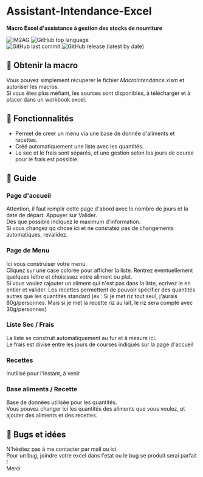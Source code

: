 # Assistant-Intendance-Excel

<b>Macro Excel d'assistance à gestion des stocks de nourriture</b> <br>

![IM2AG](https://img.shields.io/badge/IM2AG-Seal%20of%20Quality-blue) ![GitHub top language](https://img.shields.io/github/languages/top/fx73/Intendance-Excel-Macro) <br>
![GitHub last commit](https://img.shields.io/github/last-commit/fx73/Intendance-Excel-Macro) ![GitHub release (latest by date)](https://img.shields.io/github/v/release/fx73/Intendance-Excel-Macro) 

## 🍔 Obtenir la macro

Vous pouvez simplement récuperer le fichier <i>MacroIntendance.xlsm</i> et autoriser les macros. <br>
Si vous êtes plus méfiant, les sources sont disponibles, à télécharger et à placer dans un workbook excel.


## 🧆 Fonctionnalités
 - Permet de creer un menu via une base de donnée d'aliments et recettes.
 - Créé automatiquement une liste avec les quantités.
 - Le sec et le frais sont séparés, et une gestion selon les jours de course pour le frais est possible.



## 🍉 Guide 

### Page d'accueil


Attention, il faut remplir cette page d'abord avec le nombre de jours et la date de départ. Appuyer sur Valider. <br>
Dès que possible indiquez le maximum d'information.<br>
Si vous changez qq chose ici et ne constatez pas de changements automatiques, revalidez.

### Page de Menu

Ici vous construiser votre menu. <br>
Cliquez sur une case colorée pour afficher la liste. Rentrez eventuellement quelques lettre et choisissez votre aliment ou plat. <br>
Si vous voulez rajouter un aliment qui n'est pas dans la liste, ecrivez le en entier et valider.
Les recettes permettent de pouvoir spécifier des quantités autres que les quantités standard (ex : Si je met riz tout seul, j'aurais 80g/personnes. Mais si je met la recette riz au lait, le riz sera compté avec 30g/personnes)

### Liste Sec / Frais

La liste se construit automatiquement au fur et à mesure ici. <br>
Le frais est divisé entre les jours de courses indiqués sur la page d'accueil

### Recettes

Inutilisé pour l'instant, à venir

### Base aliments / Recette

Base de données utilisée pour les quantités.<br>
Vous pouvez changer ici les quantités des aliments que vous voulez, et ajouter des aliments et des recettes.


 ## 🍋 Bugs et idées
 
 N'hésitez pas à me contacter par mail ou ici.<br>
 Pour un bug, joindre votre excel dans l'etat ou le bug se produit serai parfait !<br>
 Merci



